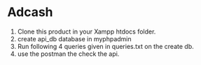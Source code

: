 # Adcash
1) Clone this product in your Xampp htdocs folder.
2) create api_db database in myphpadmin
3) Run following 4 queries given in queries.txt on the create db.
4) use the postman the check the api.


